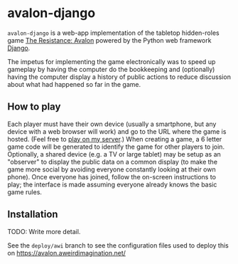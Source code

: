 # avalon-django
`avalon-django` is a web-app implementation of the tabletop hidden-roles game
[The Resistance: Avalon](https://boardgamegeek.com/boardgame/128882/resistance-avalon)
powered by the Python web framework [Django](https://www.djangoproject.com/).

The impetus for implementing the game electronically was to speed up gameplay
by having the computer do the bookkeeping and (optionally) having the computer
display a history of public actions to reduce discussion about what had happened
so far in the game.


## How to play

Each player must have their own device (usually a smartphone, but any device
with a web browser will work) and go to the URL where the game is hosted.
(Feel free to
[play on my server](https://aweirdimagination.net/apps/avalon-django).)
When creating a game, a 6 letter game code will be generated to identify the
game for other players to join. Optionally, a shared device (e.g. a TV or
large tablet) may be setup as an "observer" to display the public data on
a common display (to make the game more social by avoiding everyone
constantly looking at their own phone). Once everyone has joined, follow
the on-screen instructions to play; the interface is made assuming everyone
already knows the basic game rules.


## Installation

TODO: Write more detail.

See the `deploy/awi` branch to see the configuration files used to
deploy this on https://avalon.aweirdimagination.net/

